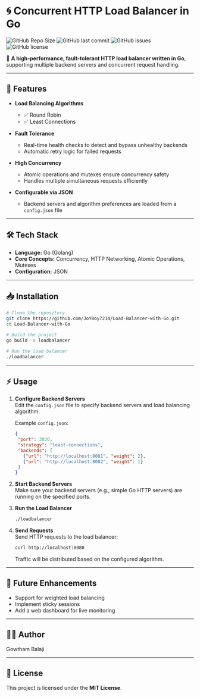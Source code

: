 # 🌀 Concurrent HTTP Load Balancer in Go

![GitHub Repo Size](https://img.shields.io/github/repo-size/JoYBoy7214/Load-Balancer-with-Go)
![GitHub last commit](https://img.shields.io/github/last-commit/JoYBoy7214/Load-Balancer-with-Go)
![GitHub issues](https://img.shields.io/github/issues/JoYBoy7214/Load-Balancer-with-Go)
![GitHub license](https://img.shields.io/github/license/JoYBoy7214/Load-Balancer-with-Go)

🚀 **A high-performance, fault-tolerant HTTP load balancer written in Go**, supporting multiple backend servers and concurrent request handling.

---

## 📌 Features

- **Load Balancing Algorithms**  
  - ✅ Round Robin  
  - ✅ Least Connections  

- **Fault Tolerance**  
  - Real-time health checks to detect and bypass unhealthy backends  
  - Automatic retry logic for failed requests  

- **High Concurrency**  
  - Atomic operations and mutexes ensure concurrency safety  
  - Handles multiple simultaneous requests efficiently  

- **Configurable via JSON**  
  - Backend servers and algorithm preferences are loaded from a `config.json` file  

---

## 🛠️ Tech Stack

- **Language:** Go (Golang)  
- **Core Concepts:** Concurrency, HTTP Networking, Atomic Operations, Mutexes  
- **Configuration:** JSON  

---

## 📥 Installation

```bash
# Clone the repository
git clone https://github.com/JoYBoy7214/Load-Balancer-with-Go.git
cd Load-Balancer-with-Go

# Build the project
go build -o loadbalancer

# Run the load balancer
./loadbalancer
```

---

## ⚡ Usage

1. **Configure Backend Servers**  
   Edit the `config.json` file to specify backend servers and load balancing algorithm.  

   Example `config.json`:
   ```json
   {
    "port": 3030,
    "strategy": "least-connections",
    "backends": [
      {"url": "http://localhost:8081", "weight": 2},
      {"url": "http://localhost:8082", "weight": 1}
    ]
   }
   ```

2. **Start Backend Servers**  
   Make sure your backend servers (e.g., simple Go HTTP servers) are running on the specified ports.

3. **Run the Load Balancer**  
   ```bash
   ./loadbalancer
   ```

4. **Send Requests**  
   Send HTTP requests to the load balancer:
   ```bash
   curl http://localhost:8080
   ```

   Traffic will be distributed based on the configured algorithm.

---

## 🧠 Future Enhancements

- Support for weighted load balancing  
- Implement sticky sessions  
- Add a web dashboard for live monitoring  

---

## 👨‍💻 Author

Gowtham Balaji  

---

## 📄 License

This project is licensed under the **MIT License**.
